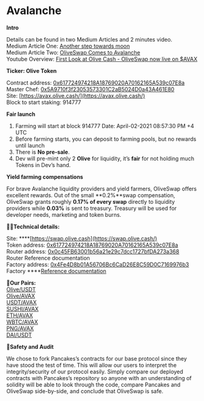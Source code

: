 # Avalanche

  
**Intro**  
  
Details can be found in two Medium Articles and 2 minutes video.  
Medium Article One: [Аnother step towards moon](https://olive-cash.medium.com/аnother-step-towards-moon-afeca5128022)  
Medium Article Two: [OliveSwap Comes to Avalanche](https://medium.com/p/4eb7cf0b6730)  
Youtube Overview: [First Look at Olive Cash - OliveSwap now live on $AVAX ](https://www.youtube.com/watch?v=vgph0hsk2oI)  
  
**Ticker: Olive Token**

Contract address: [0x617724974218A18769020A70162165A539c07E8a](https://cchain.explorer.avax.network/address/0x617724974218A18769020A70162165A539c07E8a/contracts)  
Master Chef: [0x5A9710f3f23053573301C2aB5024D0a43A461E80](https://cchain.explorer.avax.network/address/0x5A9710f3f23053573301C2aB5024D0a43A461E80/transactions)  
Site: [https://avax.olive.cash/](https://avax.olive.cash/)  
Block to start staking: 914777  
  
**Fair launch**

1. Farming will start at block 914777 Date: April-02-2021 08:57:30 PM +4 UTC
2. Before farming starts, you can deposit to farming pools, but no rewards until launch
3. There is **No pre-sale**.
4. Dev will pre-mint only 2 **Olive** for liquidity, it’s **fair** for not holding much Tokens in Dev’s hand.

**Yield farming compensations**

For brave Avalanche liquidity providers and yield farmers, OliveSwap offers excellent rewards. Out of the small **0.2%**swap compensation, OliveSwap grants roughly **0.17% of every swap** directly to liquidity providers while **0.03%** is sent to treasury. Treasury will be used for developer needs, marketing and token burns.  
  
**👨‍💻Technical details:**  
  
Site: ****[https://swap.olive.cash](https://swap.olive.cash/)  
Token address: [0x617724974218A18769020A70162165A539c07E8a](https://cchain.explorer.avax.network/address/0x617724974218A18769020A70162165A539c07E8a/contracts)  
Router address: [0x0c45FB63001b56a21e29c7dcc1727bfDA273a368](https://cchain.explorer.avax.network/address/0x0c45FB63001b56a21e29c7dcc1727bfDA273a368/transactions)  
Router Reference documentation  
Factory address: [0x4Fe4D8b01A56706Bc6CaD26E8C59D0C7169976b3](https://cchain.explorer.avax.network/address/0x4Fe4D8b01A56706Bc6CaD26E8C59D0C7169976b3/transactions)  
Factory ****[Reference documentation](https://uniswap.org/docs/v2/smart-contracts/factory)  
  
🌳**Our Pairs:**  
[Olive/USDT](https://cchain.explorer.avax.network/address/0xF54a719215622f602FCA5BF5a6509734C3574a4c/tokens)  
[Olive/AVAX](https://cchain.explorer.avax.network/address/0x57cc32Cd7F5a531953E9af25e1C9394093428082/transactions)  
[USDT/AVAX](https://cchain.explorer.avax.network/address/0xbfc3C72Bab7252341dC90A1E85797Ebd8C79c338/transactions)  
[SUSHI/AVAX](https://cchain.explorer.avax.network/address/0xbcD81aAA76D9C1E3aED31c315761c0D9779751B5/transactions)  
[ETH/AVAX](https://cchain.explorer.avax.network/address/0x76FbCE48D9dCE3d04bfAc318d1fDeb3a78e903A9/transactions)  
[WBTC/AVAX ](https://cchain.explorer.avax.network/address/0x79C1B4Ee613F29a8c0aae563Ef445317D99a6906/transactions)  
[PNG/AVAX](https://cchain.explorer.avax.network/address/0xaD786Dfe6aC4a68dd3F9a5400DdeE5DedD20d109/transactions)  
[DAI/USDT](https://cchain.explorer.avax.network/address/0xd3566eC8Cdf8cb4E66B9F958ddb47E225C51E58b/transactions)

  
**🔐Safety and Audit**

We chose to fork Pancakes’s contracts for our base protocol since they have stood the test of time. This will allow our users to interpret the integrity/security of our protocol easily. Simply compare our deployed contracts with Pancakes’s repository so anyone with an understanding of solidity will be able to look through the code, compare Pancakes and OliveSwap side-by-side, and conclude that OliveSwap is safe.

